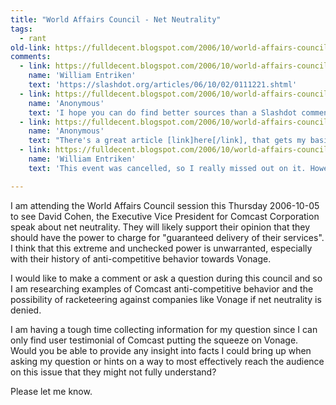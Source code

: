 ```yaml
---
title: "World Affairs Council - Net Neutrality"
tags: 
  - rant	
old-link: https://fulldecent.blogspot.com/2006/10/world-affairs-council-net-neutrality.html
comments:
  - link: https://fulldecent.blogspot.com/2006/10/world-affairs-council-net-neutrality.html?showComment=1159795440000#c115979546352970555
    name: 'William Entriken'
    text: 'https://slashdot.org/articles/06/10/02/0111221.shtml'
  - link: https://fulldecent.blogspot.com/2006/10/world-affairs-council-net-neutrality.html?showComment=1159902840000#c115990284500420568
    name: 'Anonymous'
    text: 'I hope you can do find better sources than a Slashdot comment. How about this: If the network companies own the network pipelines, why should anyone be able to tell them what they can do with that hardware? [rest of the comment...]'
  - link: https://fulldecent.blogspot.com/2006/10/world-affairs-council-net-neutrality.html?showComment=1159903440000#c115990346415216740
    name: 'Anonymous'
    text: "There's a great article [link]here[/link], that gets my basic point across: Traffic shaping is different from content discrimination. [rest of the comment...]"
  - link: https://fulldecent.blogspot.com/2006/10/world-affairs-council-net-neutrality.html?showComment=1160410200000#c116041020473098046
    name: 'William Entriken'
    text: 'This event was cancelled, so I really missed out on it. However, I will follow up on these comments to clarify. [rest of the comment...]'

---
```


I am attending the World Affairs Council session this Thursday 2006-10-05 to see David Cohen, the Executive Vice President for Comcast Corporation speak about net neutrality. They will likely support their opinion that they should have the power to charge for "guaranteed delivery of their services". I think that this extreme and unchecked power is unwarranted, especially with their history of anti-competitive behavior towards Vonage.

I would like to make a comment or ask a question during this council and so I am researching examples of Comcast anti-competitive behavior and the possibility of racketeering against companies like Vonage if net neutrality is denied.

I am having a tough time collecting information for my question since I can only find user testimonial of Comcast putting the squeeze on Vonage. Would you be able to provide any insight into facts I could bring up when asking my question or hints on a way to most effectively reach the audience on this issue that they might not fully understand?

Please let me know.

